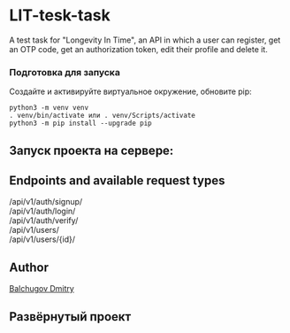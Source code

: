 # LIT-tesk-task
A test task for "Longevity In Time", an API in which a user can register, get an OTP code, get an authorization token, edit their profile and delete it.

### Подготовка для запуска
Создайте и активируйте виртуальное окружение, обновите pip:
```
python3 -m venv venv
. venv/bin/activate или . venv/Scripts/activate
python3 -m pip install --upgrade pip
```

## Запуск проекта на сервере:


## Endpoints and available request types
/api/v1/auth/signup/ <br>
/api/v1/auth/login/ <br>
/api/v1/auth/verify/ <br>
/api/v1/users/ <br>
/api/v1/users/{id}/ <br>

## Author
[Balchugov Dmitry](https://github.com/Lickan00 "Github page")

## Развёрнутый проект
